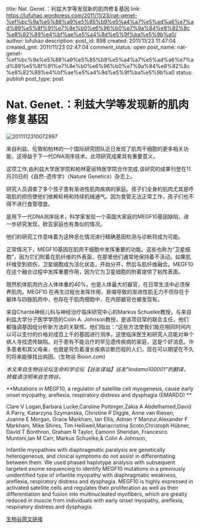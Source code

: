 title: Nat. Genet.：利兹大学等发现新的肌肉修复基因
link: https://lufuhao.wordpress.com/2011/11/23/nat-genet-%ef%bc%9a%e5%88%a9%e5%85%b9%e5%a4%a7%e5%ad%a6%e7%ad%89%e5%8f%91%e7%8e%b0%e6%96%b0%e7%9a%84%e8%82%8c%e8%82%89%e4%bf%ae%e5%a4%8d%e5%9f%ba%e5%9b%a0/
author: lufuhao
description: 
post_id: 898
created: 2011/11/23 11:47:04
created_gmt: 2011/11/23 02:47:04
comment_status: open
post_name: nat-genet-%ef%bc%9a%e5%88%a9%e5%85%b9%e5%a4%a7%e5%ad%a6%e7%ad%89%e5%8f%91%e7%8e%b0%e6%96%b0%e7%9a%84%e8%82%8c%e8%82%89%e4%bf%ae%e5%a4%8d%e5%9f%ba%e5%9b%a0
status: publish
post_type: post

# Nat. Genet.：利兹大学等发现新的肌肉修复基因

![2011112310072997](http://lufuhao.files.wordpress.com/2011/11/2011112310072997_thumb.jpg)

来自利兹、伦敦和柏林的一个国际研究团队近日发现了肌肉干细胞的更多相关功能，这得益于下一代DNA测序技术。此项研究成果具有重要意义。 

这项工作,由利兹大学医学院和柏林夏丽特医学院合作完成,该研究的成果刊登在11月20日的《自然-遗传学》（Nature Genetics）杂志上。 

研究人员调查了多个孩子患有渐进性肌肉疾病的家庭。孩子们全身的肌肉尤其是呼吸肌的损伤使他们依赖轮椅和持续机械通气。因为食管无法正常工作，孩子们也不得不进行食管喂食。 

是用下一代DNA测序技术，科学家发现一个英国大家庭的MEGF10基因缺陷，进一步研究发现，欧亚家庭也有类似的情况。 

他们的研究工作意味着为这种恶化情况进行精确基因检测与诊断将成为可能。 

正常情况下，MEGF10基因在肌肉干细胞中发挥重要的功能。这些也称为“卫星细胞”，因为它们附着在肌纤维的外表面，在那里他们通常地保持着不活动。如果肌纤维受到损伤，卫星细胞成为活化状态，开始分开，然后与肌纤维融合。MEGF10在这个融合过程中发挥重要作用，因为它为卫星细胞的附着提供了粘性表面。 

既然机体肌肉约占人体体重的40%，也是人体最大的器官，在日常生活中必须保养肌肉。MEGF10 在再生过程也发挥作用，衰竭导致的渐进性肌无力不但存在于躯体与四肢肌肉中，也存在于肌肉细胞中，在内部器官也被发现有。 

来自Charité神经儿科与神经治疗临床研究中心的Markus Schuelke教授，与来自利兹大学分子医学学院的Colin A. Johnson教授，是该项目常的联合主任，他们都强调基因组分析新方法的关联性。他们指出：“这些方法使我们能在相同时间内以可以支付的价格对成百上千的基因进行测序。这使临床医生和研究人员能对单个病人寻找遗传缺陷。对于患有不能治疗的罕见遗传疾病的家庭，这是个好消息。许多患者和其父母亲，也就是背负着漫长疾病诊断历程的人们，现在可以期望在不久的将来能够找出病因。(生物谷 Bioon.com) 

_本文来自生物谷论坛生命科学论坛【谷友译站】谷友"lindamo100001"的翻译，转载请注明来自生物谷。_

**Mutations in MEGF10, a regulator of satellite cell myogenesis, cause early onset myopathy, areflexia, respiratory distress and dysphagia (EMARDD) **

Clare V Logan,Barbara Lucke,Caroline Pottinger,Zakia A Abdelhamed,David A Parry, Katarzyna Szymanska, Christine P Diggle, Anne van Riesen, Joanne E Morgan, Grace Markham, Ian Ellis, Adnan Y Manzur,Alexander F Markham, Mike Shires, Tim Helliwell,Mariacristina Scoto,Christoph Hübner, David T Bonthron, Graham R Taylor, Eamonn Sheridan, Francesco Muntoni,Ian M Carr, Markus Schuelke,& Colin A Johnson, 

Infantile myopathies with diaphragmatic paralysis are genetically heterogeneous, and clinical symptoms do not assist in differentiating between them. We used phased haplotype analysis with subsequent targeted exome sequencing to identify MEGF10 mutations in a previously unidentified type of infantile myopathy with diaphragmatic weakness, areflexia, respiratory distress and dysphagia. MEGF10 is highly expressed in activated satellite cells and regulates their proliferation as well as their differentiation and fusion into multinucleated myofibers, which are greatly reduced in muscle from individuals with early onset myopathy, areflexia, respiratory distress and dysphagia. 

[生物谷原文链接](http://www.bioon.com/biology/postgenomics/511607.shtml)